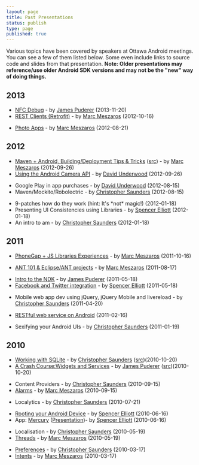 ```yaml
---
layout: page
title: Past Presentations
status: publish
type: page
published: true
---
```

Various topics have been covered by speakers at Ottawa Android meetings. You can see a few of them listed below. Some even include links to source code and slides from that presentation. <strong>Note: Older presentations may reference/use older Android SDK versions and may not be the "new" way of doing things.</strong>

<h2>2013</h2>
<ul>
    <li><a href="https://github.com/jpuderer/Tutorials/tree/master/NFCDebug">NFC Debug</a> - by <a href="http://github.com/jpuderer">James Puderer</a> (2013-11-20)</li>
    <li><a title="REST Clients (Retrofit)" href="https://docs.google.com/presentation/d/1zEHm94L5Y2waNjEVClmvw_k1ZfvjLlSnhT2641hOmSA/pub?start=false&amp;loop=false&amp;delayms=3000" target="_blank">REST Clients (Retrofit)</a> - by <a href="http://marcmeszaros.ca/">Marc Meszaros</a> (2012-10-16)</li>
</ul>
<ul>
    <li><a title="Photo Apps" href="https://docs.google.com/presentation/d/1x2so9pJmyI4cEq4EkpEEzypjxn3z42NWy4V6jOojUTA/pub?start=false&amp;loop=false&amp;delayms=3000" target="_blank">Photo Apps</a> - by <a href="http://marcmeszaros.ca/">Marc Meszaros</a> (2012-08-21)</li>
</ul>

<h2>2012</h2>
<ul>
    <li><a href="https://docs.google.com/presentation/pub?id=1su8IzgzfHSwEkpU0wbhy3KffShijhv9R9BbUSJSST_Y&amp;start=false&amp;loop=false&amp;delayms=3000">Maven + Android, Building/Deployment Tips &amp; Tricks</a> (<a href="https://bitbucket.org/marcmeszaros/oad-maven">src</a>) - by <a href="http://marcmeszaros.ca/">Marc Meszaros</a> (2012-09-26)</li>
    <li><a href="https://github.com/davefp/android-camera-api-example">Using the Android Camera API</a> - by <a href="http://theflyingdeveloper.com/">David Underwood</a> (2012-09-26)</li>
</ul>
<ul>
    <li>Google Play in app purchases - by <a href="http://theflyingdeveloper.com/">David Underwood</a> (2012-08-15)</li>
    <li>Maven/Mockito/Robolectric - by <a href="http://www.christophersaunders.ca/">Christopher Saunders</a> (2012-08-15)</li>
</ul>
<ul>
    <li>9-patches how do they work (hint: It's *not* magic!) (2012-01-18)</li>
    <li>Presenting UI Consistencies using Libraries - by <a href="http://www.spencerelliott.ca/">Spencer Elliott</a> (2012-01-18)</li>
    <li>An intro to am - by <a href="http://www.christophersaunders.ca/">Christopher Saunders</a> (2012-01-18)</li>
</ul>

<h2>2011</h2>
<ul>
    <li><a title="PhoneGap + JS Libraries Experiences" href="https://docs.google.com/presentation/pub?id=1WSxTm-n0aSBnIphFYhfpkm4J-N5KQu-Oi76Nz8UZeL4&amp;start=false&amp;loop=false&amp;delayms=3000" target="_blank">PhoneGap + JS Libraries Experiences</a> - by <a href="http://marcmeszaros.ca">Marc Meszaros</a> (2011-10-16)</li>
</ul>
<ul>
    <li><a title="ANT 101 &amp; Eclipse/ANT projects" href="https://bitbucket.org/marcmeszaros/oad-ant_101/src/12838499589c/oad-ant_101.pdf">ANT 101 &amp; Eclipse/ANT projects</a> - by <a href="http://marcmeszaros.ca">Marc Meszaros</a> (2011-08-17)</li>
</ul>
<ul>
    <li><a href="https://github.com/jpuderer/Tutorials/tree/master/NDK">Intro to the NDK</a> - by <a href="http://github.com/jpuderer">James Puderer</a> (2011-05-18)</li>
    <li><a href="https://docs.google.com/present/edit?id=0ASXGp9yglLTjZGN3d2djeHBfMTJocXg4dng3eg&amp;hl=en&amp;authkey=CML3jfk">Facebook and Twitter integration</a> - by <a href="http://www.spencerelliott.ca/">Spencer Elliott</a> (2011-05-18)</li>
</ul>
<ul>
    <li>Mobile web app dev using jQuery, jQuery Mobile and livereload - by <a href="http://www.christophersaunders.ca/">Christopher Saunders</a> (2011-04-20)</li>
</ul>
<ul>
    <li><a href="https://github.com/csaunders/Android-Tutorials/tree/master/net/AndroidCRestDemo">RESTful web service on Android</a> (2011-02-16)</li>
</ul>
<ul>
    <li>Sexifying your Android UIs - by <a href="http://www.christophersaunders.ca/">Christopher Saunders</a> (2011-01-19)</li>
</ul>

<h2>2010</h2>
<ul>
    <li><a href="http://androidtosqlite.heroku.com/">Working with SQLite</a> - by <a href="http://christophersaunders.ca">Christopher Saunders</a> (<a href="http://github.com/csaunders/Android-Tutorials/tree/master/sqlite/sqliteTutorial/">src</a>)(2010-10-20)</li>
    <li><a href="http://github.com/csaunders/Android-Tutorials/blob/master/widgets/Tutorial%20-%20Widgets%2C%20Receivers%2C%20and%20Services.pdf">A Crash Course:Widgets and Services</a> - by <a href="http://github.com/jpuderer">James Puderer</a> (<a href="http://github.com/csaunders/Android-Tutorials/tree/master/widgets/vCat/">src</a>)(2010-10-20)</li>
</ul>
<ul>
    <li>Content Providers - by <a href="http://www.christophersaunders.ca/">Christopher Saunders</a> (2010-09-15)</li>
    <li><a href="http://bitbucket.org/marcmeszaros/oad-alarms/downloads">Alarms</a> - by <a href="http://marcmeszaros.ca">Marc Meszaros</a> (2010-09-15)</li>
</ul>
<ul>
    <li>Localytics - by <a href="http://www.christophersaunders.ca/">Christopher Saunders</a> (2010-07-21)</li>
</ul>
<ul>
    <li><a href="http://ow.ly/1ZPuS">Rooting your Android Device</a> - by <a href="http://www.spencerelliott.ca/">Spencer Elliott</a> (2010-06-16)</li>
    <li>App: <a href="http://bitbucket.org/spencerelliott/mercury">Mercury</a> (<a href="http://ow.ly/1ZPvM">Presentation</a>)- by <a href="http://www.spencerelliott.ca/">Spencer Elliott</a> (2010-06-16)</li>
</ul>
<ul>
    <li>Localisation - by <a href="http://www.christophersaunders.ca/">Christopher Saunders</a> (2010-05-19)</li>
    <li><a href="http://bitbucket.org/marcmeszaros/oad-threads/downloads">Threads</a> - by <a href="http://marcmeszaros.ca">Marc Meszaros</a> (2010-05-19)</li>
</ul>
<ul>
    <li><a href="http://github.com/csaunders/ottawaAndroidDemos">Preferences</a> - by <a href="http://www.christophersaunders.ca/">Christopher Saunders</a> (2010-03-17)</li>
    <li><a href="http://bitbucket.org/marcmeszaros/oad-intents/downloads">Intents</a> - by <a href="http://marcmeszaros.ca">Marc Meszaros</a> (2010-03-17)</li>
</ul>
